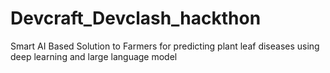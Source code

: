 # Devcraft_Devclash_hackthon
Smart AI Based Solution to Farmers for predicting plant leaf diseases using deep learning and large language model
